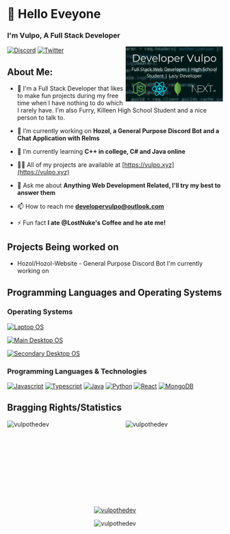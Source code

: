 <!-- 2021 VulpoTheDev, Please Don't Copy -->

<div>
  <div width="45%">
      <h1 align=left > 👋 Hello Eveyone</h1>
  <h3 align=left>I'm Vulpo, A Full Stack Developer</h3>
  <img width=45% align=right src="https://raw.githubusercontent.com/VulpoTheDev/VulpoTheDev/main/Banner.png">
    
  </div>
</div>
  
[![Discord](https://img.shields.io/discord/731520035717251142?color=%238800FF&label=FurDevs&style=for-the-badge)](https://discord.gg/SBhgSNb)
[![Twitter](https://img.shields.io/twitter/follow/developervulpo?color=%2300acee&style=for-the-badge)](https://twitter.com/developervulpo)


## About Me:

- 🦊 I'm a Full Stack Developer that likes to make fun projects during my free time when I have nothing to do which I rarely have. I'm also Furry, Killeen High School Student and a nice person to talk to.

- 🔭 I’m currently working on **Hozol, a General Purpose Discord Bot and a Chat Application with Relms**
- 🌱 I’m currently learning **C++ in college, C# and Java online**
- 👨‍💻 All of my projects are available at [https://vulpo.xyz](https://vulpo.xyz)
- 💬 Ask me about **Anything Web Development Related, I'll try my best to answer them**
- 📫 How to reach me **developervulpo@outlook.com**
- ⚡ Fun fact **I ate @LostNuke's Coffee and he ate me!**

## Projects Being worked on

- Hozol/Hozol-Website - General Purpose Discord Bot I'm currently working on


## Programming Languages and Operating Systems

### Operating Systems
[![Laptop OS](https://img.shields.io/badge/Laptop%20OS-Manjaro-purple?logo=manjaro&style=for-the-badge)](https://manjaro.org/downloads/official/kde/)

[![Main Desktop OS](https://img.shields.io/badge/Main%20Desktop%20OS-Garuda%20Linux-purple?logo=linux&style=for-the-badge)](https://manjaro.org/downloads/official/kde/)

[![Secondary Desktop OS](https://img.shields.io/badge/Secondary%20Desktop%20OS-Windows%20-magenta?logo=windows&style=for-the-badge)](https://manjaro.org/downloads/official/kde/)

### Programming Languages & Technologies

[![Javascript](https://img.shields.io/badge/Javascript%20-black?logo=javascript&style=for-the-badge)]()
[![Typescript](https://img.shields.io/badge/Typescript%20-black?logo=typescript&style=for-the-badge)]()
[![Java](https://img.shields.io/badge/Java%20-black?logo=java&style=for-the-badge)]()
[![Python](https://img.shields.io/badge/Python%20-black?logo=python&style=for-the-badge)]()
[![React](https://img.shields.io/badge/React%20-black?logo=react&style=for-the-badge)]()
[![MongoDB](https://img.shields.io/badge/MongoDB%20-black?logo=mongodb&style=for-the-badge)]()


## Bragging Rights/Statistics
  
<div>
<p><img align="left" width=45% height=200px src="https://github-readme-stats.vercel.app/api/top-langs?username=vulpothedev&show_icons=true&locale=en&layout=compact" alt="vulpothedev" /></p>

<p>&nbsp;<img align="right" width=45% height=200px src="https://github-readme-stats.vercel.app/api?username=vulpothedev&show_icons=true&locale=en&include_all_commits=true" alt="vulpothedev" /></p>
</div>

<p align="center"> <a href="https://github.com/ryo-ma/github-profile-trophy"><img src="https://github-profile-trophy.vercel.app/?username=vulpothedev" alt="vulpothedev" /></a> </p>

<p align="center"><img  src="https://github-readme-streak-stats.herokuapp.com/?user=vulpothedev&" alt="vulpothedev" /></p>
